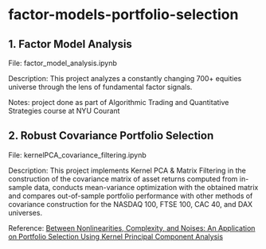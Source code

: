 # factor-models-portfolio-selection

## 1. Factor Model Analysis

File: factor_model_analysis.ipynb

Description: This project analyzes a constantly changing 700+ equities universe through the lens of fundamental factor signals.

Notes: project done as part of Algorithmic Trading and Quantitative Strategies course at NYU Courant


## 2. Robust Covariance Portfolio Selection

File: kernelPCA_covariance_filtering.ipynb

Description: This project implements Kernel PCA & Matrix Filtering in the construction of the covariance matrix of asset returns computed from in-sample data, conducts mean-variance optimization with the obtained matrix and compares out-of-sample portfolio performance with other methods of covariance construction for the NASDAQ 100, FTSE 100, CAC 40, and DAX universes.

Reference: [Between Nonlinearities, Complexity, and Noises: An Application on Portfolio Selection Using Kernel Principal Component Analysis](https://pubmed.ncbi.nlm.nih.gov/33267090/)
